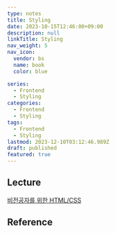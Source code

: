 ```yaml
---
type: notes
title: Styling
date: 2023-10-15T12:46:00+09:00
description: null
linkTitle: Styling
nav_weight: 5
nav_icon:
  vendor: bs
  name: book
  color: blue

series:
  - Frontend
  - Styling
categories:
  - Frontend
  - Styling
tags:
  - Frontend
  - Styling
lastmod: 2023-12-10T03:12:46.989Z
draft: published
featured: true
---
```


## Lecture

[비전공자를 위한 HTML/CSS](https://www.boostcourse.org/cs120)

## Reference
